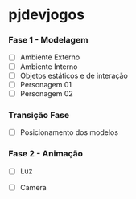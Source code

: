 # pjdevjogos

  ### Fase 1 - Modelagem

  - [ ] Ambiente Externo
  - [ ] Ambiente Interno
  - [ ] Objetos estáticos e de interação
  - [ ] Personagem 01
  - [ ] Personagem 02

  ### Transição Fase
  - [ ] Posicionamento dos modelos

  ### Fase 2 - Animação
  - [ ] Luz
  - [ ] Camera
  
    
